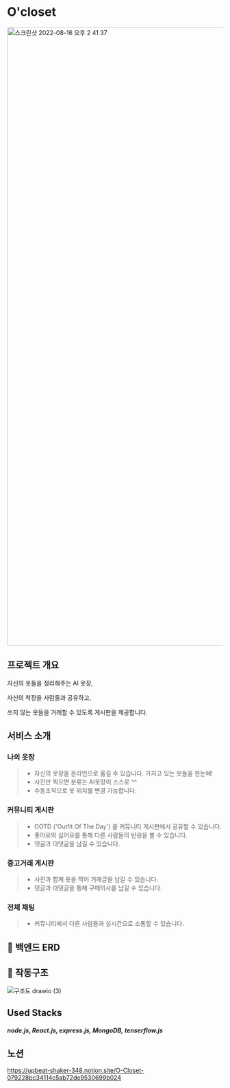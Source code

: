 # O'closet

<img width="1440" alt="스크린샷 2022-08-16 오후 2 41 37" src="https://user-images.githubusercontent.com/97277365/184806194-7b8f260d-7340-448a-b7d9-8d25618ff768.png">


## 프로젝트 개요
자신의 옷들을 정리해주는 AI 옷장, </br>


자신의 착장을 사람들과 공유하고, </br>


쓰지 않는 옷들을 거래할 수 있도록 게시판을 제공합니다. </br>

## 서비스 소개
### 나의 옷장
> - 자신의 옷장을 온라인으로 옮길 수 있습니다. 가지고 있는 옷들을 한눈에!
> - 사진만 찍으면 분류는 AI옷장이 스스로 ^^
> - 수동조작으로 옷 위치를 변경 가능합니다.
### 커뮤니티 게시판
> - OOTD ('Outfit Of The Day') 를 커뮤니티 게시판에서 공유할 수 있습니다.
> - 좋아요와 싫어요를 통해 다른 사람들의 반응을 볼 수 있습니다.
> - 댓글과 대댓글을 남길 수 있습니다.
### 중고거래 게시판
> - 사진과 함께 옷을 찍어 거래글을 남길 수 있습니다.
> - 댓글과 대댓글을 통해 구매의사를 남길 수 있습니다.
### 전체 채팅
> - 커뮤니티에서 다른 사람들과 실시간으로 소통할 수 있습니다.

## 📌 백엔드 ERD


## 📌 작동구조
![구조도 drawio (3)](https://user-images.githubusercontent.com/101104244/184810625-28b9ac20-2673-479f-b0fe-9b5299fe132f.png)

## Used Stacks 

##### node.js, React.js, express.js, MongoDB, tenserflow.js


## 노션

https://upbeat-shaker-348.notion.site/O-Closet-079228bc34114c5ab72de9530699b024
